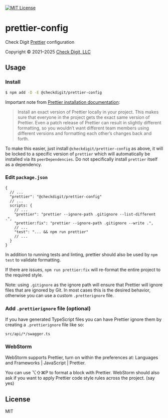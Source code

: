 [![MIT License](https://img.shields.io/github/license/checkdigit/prettier-config)](https://github.com/checkdigit/prettier-config/blob/master/LICENSE.txt)

# prettier-config

Check Digit [Prettier](https://prettier.io) configuration

Copyright © 2021–2025 [Check Digit, LLC](https://checkdigit.com)

## Usage

### Install

```bash
$ npm add -D -E @checkdigit/prettier-config
```

Important note from [Prettier installation documentation](https://prettier.io/docs/en/install.html):

> Install an exact version of Prettier locally in your project. This makes sure that everyone in the project
> gets the exact same version of Prettier. Even a patch release of Prettier can result in slightly different
> formatting, so you wouldn’t want different team members using different versions and formatting each other’s
> changes back and forth.

To make this easier, just install `@checkdigit/prettier-config` as above, it will be locked to a specific version
of `prettier` which will automatically be installed via its `peerDependencies`.
Do not specifically install `prettier` itself as a dependency.

### Edit `package.json`

```jsonc
{
  // ...
  "prettier": "@checkdigit/prettier-config"
  // ...
  scripts: {
    // ...
    "prettier": "prettier --ignore-path .gitignore --list-different .",
    "prettier:fix": "prettier --ignore-path .gitignore --write .",
    // ...
    "test": "... && npm run prettier"
    // ...
  }
}
```

In addition to running tests and linting, prettier should also be used by `npm test` to validate formatting.

If there are issues, `npm run prettier:fix` will re-format the entire project to the required style.

Note: using `.gitignore` as the ignore path will ensure that Prettier will ignore files that are ignored by Git. In most
cases this is the desired behavior, otherwise you can use a custom `.pretterignore` file.

### Add `.prettierignore` file (optional)

If you have generated TypeScript files you can have Prettier ignore them by creating a `.prettierignore` file like so:

```
src/api/*/swagger.ts
```

### WebStorm

WebStorm supports Prettier, turn on within the preferences at: Languages and Frameworks | JavaScript | Prettier.

You can use ⌥⇧⌘P to format a block with Prettier. WebStorm should also ask if you want to apply Prettier code style rules across the project. (say yes)

## License

MIT
